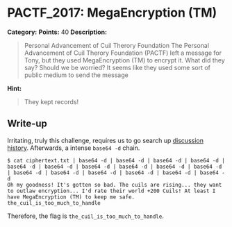 # PACTF_2017: MegaEncryption (TM)

**Category:**
**Points:** 40
**Description:**

>Personal Advancement of Cuil Therory Foundation
The Personal Advancement of Cuil Therory Foundation (PACTF) left a message for Tony, but they used MegaEncryption (TM) to encrypt it. What did they say? Should we be worried? It seems like they used some sort of public medium to send the message

**Hint:**

>They kept records!

## Write-up
Irritating, truly this challenge, requires us to go search up [discussion history](https://en.wikipedia.org/w/index.php?title=User_talk:Tony_Tan&oldid=770856430). Afterwards, a intense `base64 -d` chain.

    $ cat ciphertext.txt | base64 -d | base64 -d | base64 -d | base64 -d | base64 -d | base64 -d | base64 -d | base64 -d | base64 -d | base64 -d | base64 -d | base64 -d | base64 -d | base64 -d | base64 -d | base64 -d 
    Oh my goodness! It's gotten so bad. The cuils are rising... they want to outlaw encryption... I'd rate their world +200 Cuils! At least I have MegaEncryption (TM) to keep me safe. the_cuil_is_too_much_to_handle

Therefore, the flag is `the_cuil_is_too_much_to_handle`.